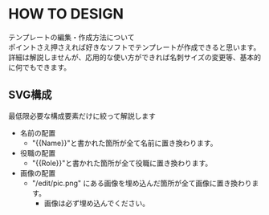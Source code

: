# HOW TO DESIGN
テンプレートの編集・作成方法について  
ポイントさえ押さえれば好きなソフトでテンプレートが作成できると思います。  
詳細は解説しませんが、応用的な使い方ができれば名刺サイズの変更等、基本的に何でもできます。

## SVG構成
最低限必要な構成要素だけに絞って解説します 
* 名前の配置
  * "{{Name}}"と書かれた箇所が全て名前に置き換わります。
* 役職の配置
  * "{{Role}}"と書かれた箇所が全て役職に置き換わります。
* 画像の配置
  * "/edit/pic.png" にある画像を埋め込んだ箇所が全て画像に置き換わります。
    * 画像は必ず埋め込んでください。
